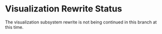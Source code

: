 # Visualization Rewrite Status

The visualization subsystem rewrite is not being continued in this branch at this time.

